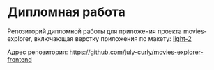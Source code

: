 # Дипломная работа #


Репозиторий дипломной работы для приложения проекта movies-explorer, включающая верстку приложения по макету: [light-2](https://www.figma.com/file/laBgPWiONHbfDhOfoqALBP/light-1-(1)?type=design&node-id=1-298&mode=dev)

Адрес репозитория: https://github.com/july-curly/movies-explorer-frontend